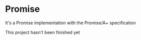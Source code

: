 # Promise
It's a Promise implementation with the Promise/A+ specification

This project hasn't been finished yet


